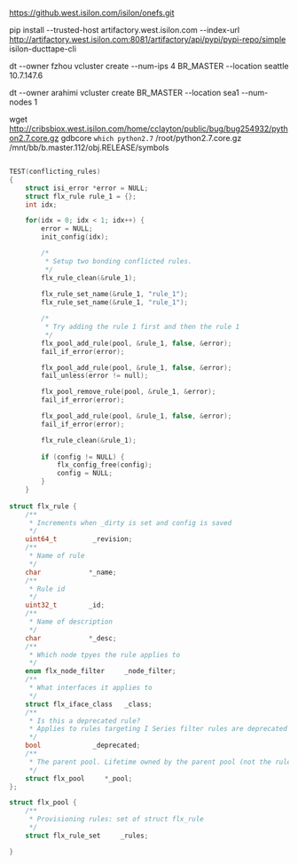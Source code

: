 https://github.west.isilon.com/isilon/onefs.git

pip install --trusted-host artifactory.west.isilon.com --index-url http://artifactory.west.isilon.com:8081/artifactory/api/pypi/pypi-repo/simple  isilon-ducttape-cli

dt --owner fzhou vcluster create --num-ips 4 BR_MASTER --location seattle
10.7.147.6

dt --owner arahimi vcluster create BR_MASTER --location sea1 --num-nodes 1

wget http://cribsbiox.west.isilon.com/home/cclayton/public/bug/bug254932/python2.7.core.gz
gdbcore `which python2.7` /root/python2.7.core.gz /mnt/bb/b.master.112/obj.RELEASE/symbols

```cpp

TEST(conflicting_rules)
{
	struct isi_error *error = NULL;
	struct flx_rule rule_1 = {};
	int idx;

	for(idx = 0; idx < 1; idx++) {
		error = NULL;
		init_config(idx);

		/*
		 * Setup two bonding conflicted rules.
		 */
		flx_rule_clean(&rule_1);
	
		flx_rule_set_name(&rule_1, "rule_1");
		flx_rule_set_name(&rule_1, "rule_1");

		/*
		 * Try adding the rule 1 first and then the rule 1
		 */
		flx_pool_add_rule(pool, &rule_1, false, &error);
		fail_if_error(error);

		flx_pool_add_rule(pool, &rule_1, false, &error);
		fail_unless(error != null);

		flx_pool_remove_rule(pool, &rule_1, &error);
		fail_if_error(error);

		flx_pool_add_rule(pool, &rule_1, false, &error);
		fail_if_error(error);

		flx_rule_clean(&rule_1);
		
		if (config != NULL) {
			flx_config_free(config);
			config = NULL;
		}
	}
    
struct flx_rule {
	/**
	 * Increments when _dirty is set and config is saved
	 */
	uint64_t		 _revision;
	/**
	 * Name of rule
	 */
	char			*_name;
	/**
	 * Rule id
	 */
	uint32_t		_id;
	/**
	 * Name of description
	 */
	char			*_desc;
	/**
	 * Which node tpyes the rule applies to
	 */
	enum flx_node_filter	 _node_filter;
	/**
	 * What interfaces it applies to
	 */
	struct flx_iface_class	 _class;
	/**
	 * Is this a deprecated rule?
	 * Applies to rules targeting I Series filter rules are deprecated in 6.5.2.
	 */
	bool			 _deprecated;
	/**
	 * The parent pool. Lifetime owned by the parent pool (not the rule)
	 */
	struct flx_pool 	*_pool;
};

struct flx_pool {
	/**
	 * Provisioning rules: set of struct flx_rule
	 */
	struct flx_rule_set		_rules;

}

```